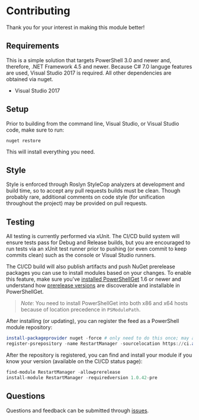 # Contributing

Thank you for your interest in making this module better!

## Requirements

This is a simple solution that targets PowerShell 3.0 and newer and, therefore, .NET Framework 4.5 and newer. Because C# 7.0 languge features are used, Visual Studio 2017 is required. All other dependencies are obtained via nuget.

* Visual Studio 2017

## Setup

Prior to building from the command line, Visual Studio, or Visual Studio code, make sure to run:

```
nuget restore
```

This will install everything you need.

## Style

Style is enforced through Roslyn StyleCop analyzers at development and build time, so to accept any pull requests builds must be clean. Though probably rare, additional comments on code style (for unification throughout the project) may be provided on pull requests.

## Testing

All testing is currently performed via xUnit. The CI/CD build system will ensure tests pass for Debug and Release builds, but you are encouraged to run tests via an xUnit test runner prior to pushing (or even commit to keep commits clean) such as the console or Visual Studio runners.

The CI/CD build will also publish artifacts and push NuGet prerelease packages you can use to install modules based on your changes. To enable this feature, make sure you've [installed PowerShellGet](https://docs.microsoft.com/powershell/gallery/psget/get_psget_module) 1.6 or newer and understand how [prerelease versions](https://docs.microsoft.com/en-us/powershell/gallery/psget/module/prereleasemodule) are discoverable and installable in PowerShellGet.

> *Note*: You need to install PowerShellGet into both x86 and x64 hosts because of location precedence in `PSModulePath`.

After installing (or updating), you can register the feed as a PowerShell module repository:

```powershell
install-packageprovider nuget -force # only need to do this once; may already be installed
register-psrepository -name RestartManager -sourcelocation https://ci.appveyor.com/nuget/heaths-restartmanager
```

After the repository is registered, you can find and install your module if you know your version (available on the CI/CD status page):

```powershell
find-module RestartManager -allowprerelease
install-module RestartManager -requiredversion 1.0.42-pre
```

## Questions

Questions and feedback can be submitted through [issues](https://github.com/heaths/RestartManager/issues).
